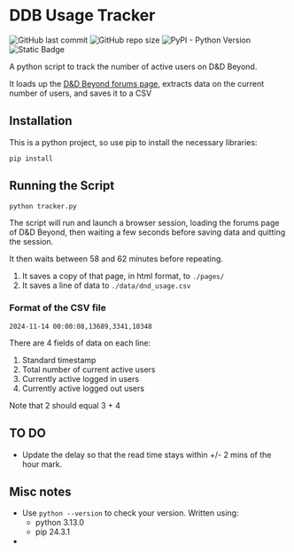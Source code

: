 # DDB Usage Tracker

![GitHub last commit](https://img.shields.io/github/last-commit/FaithLilley/DDB-usage-monitor?style=plastic&logo=github) ![GitHub repo size](https://img.shields.io/github/repo-size/FaithLilley/DDB-usage-monitor?style=plastic) ![PyPI - Python Version](https://img.shields.io/pypi/pyversions/playwright?style=plastic) ![Static Badge](https://img.shields.io/badge/Web%20Data%20Scraper?style=plastic&label=tool)



A python script to track the number of active users on D&D Beyond.

It loads up the [D&D Beyond forums page](https://www.dndbeyond.com/forums), extracts data on the current number of users, and saves it to a CSV

## Installation

This is a python project, so use pip to install the necessary libraries:

`pip install`

## Running the Script

`python tracker.py`

The script will run and launch a browser session, loading the forums page of D&D Beyond, then waiting a few seconds before saving data and quitting the session.

It then waits between 58 and 62 minutes before repeating.

1. It saves a copy of that page, in html format, to `./pages/`
2. It saves a line of data to `./data/dnd_usage.csv`

### Format of the CSV file

`2024-11-14 00:00:08,13689,3341,10348`

There are 4 fields of data on each line:

1. Standard timestamp
2. Total number of current active users
3. Currently active logged in users
4. Currently active logged out users

Note that 2 should equal 3 + 4

## TO DO

- Update the delay so that the read time stays within +/- 2 mins of the hour mark.

## Misc notes

- Use `python --version` to check your version. Written using:
  - python 3.13.0
  - pip 24.3.1
- 